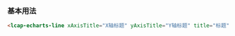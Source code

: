 ### 基本用法

``` html
<lcap-echarts-line xAxisTitle="X轴标题" yAxisTitle="Y轴标题" title="标题" theme="theme1"></lcap-echarts-line>
```
